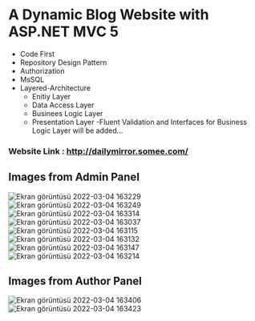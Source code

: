 # A Dynamic Blog Website with ASP.NET MVC 5

 - Code First
 - Repository Design Pattern
 - Authorization
 - MsSQL
 - Layered-Architecture
   - Enitiy Layer
   - Data Access Layer
   - Businees Logic Layer
   - Presentation Layer
 -Fluent Validation and Interfaces for Business Logic Layer will be added...

### Website Link : http://dailymirror.somee.com/

## Images from Admin Panel
![Ekran görüntüsü 2022-03-04 163229](https://user-images.githubusercontent.com/82759834/156772770-48b4f3b9-ba1a-4601-aef1-dbce0ff0de66.png)
![Ekran görüntüsü 2022-03-04 163249](https://user-images.githubusercontent.com/82759834/156772774-0dd1b23d-9206-4a44-8892-15cd0f7abd87.png)
![Ekran görüntüsü 2022-03-04 163314](https://user-images.githubusercontent.com/82759834/156772776-042c818f-b544-4a65-9294-6b23ab9fdf26.png)
![Ekran görüntüsü 2022-03-04 163037](https://user-images.githubusercontent.com/82759834/156772778-1212dbb9-e159-4a7c-9408-8719e75904eb.png)
![Ekran görüntüsü 2022-03-04 163115](https://user-images.githubusercontent.com/82759834/156772781-4f62b3c4-16e6-4b6d-b843-3d9da9b33df1.png)
![Ekran görüntüsü 2022-03-04 163132](https://user-images.githubusercontent.com/82759834/156772782-2dfb11ef-5440-48b2-b975-9e2082d63000.png)
![Ekran görüntüsü 2022-03-04 163147](https://user-images.githubusercontent.com/82759834/156772785-8ec9f34e-d76b-4e62-8f13-05dc2d904a4a.png)
![Ekran görüntüsü 2022-03-04 163214](https://user-images.githubusercontent.com/82759834/156772786-171324dc-0816-49e9-bee0-a819ba5ca850.png)

## Images from Author Panel
![Ekran görüntüsü 2022-03-04 163406](https://user-images.githubusercontent.com/82759834/156772822-b7b35a42-9816-474f-b4fe-65f022910130.png)
![Ekran görüntüsü 2022-03-04 163423](https://user-images.githubusercontent.com/82759834/156772823-3f2871f1-972e-469f-bdb5-5e79152be710.png)
